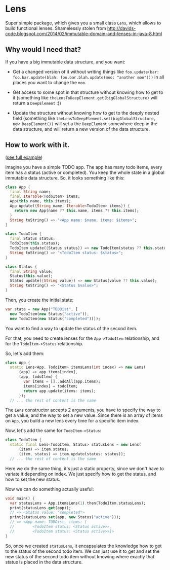 # Lens

Super simple package, which gives you a small class `Lens`, which allows to build functional lenses.
Shamelessly stolen from
http://davids-code.blogspot.com/2014/02/immutable-domain-and-lenses-in-java-8.html

## Why would I need that?

If you have a big immutable data structure, and you want:

* Get a changed version of it without writing things like
  `foo.update(bar: foo.bar.update(blah: foo.bar.blah.update(moo: "another moo")))`
  in all places you want to change the `moo`.

* Get access to some spot in that structure without knowing how to get to it
  (something like `theLensToDeepElement.get(bigGlobalStructure)` will return a `DeepElement` :))

* Update the structure without knowing how to get to the deeply nested field
  (something like `theLensToDeepElement.set(bigGlobalStructure, new DeepElement())` will set
  a the `DeepElement` somewhere deep in the data structure, and will return a new version of the data structure.

## How to work with it.

([see full example](https://github.com/astashov/lens.dart/blob/master/example/example.dart))

Imagine you have a simple TODO app. The app has many todo items, every item has a status (active or completed).
You keep the whole state in a global immutable data structure. So, it looks something like this:

```dart
class App {
  final String name;
  final Iterable<TodoItem> items;
  App(this.name, this.items);
  App update({String name, Iterable<TodoItem> items}) {
    return new App(name ?? this.name, items ?? this.items);
  }
  String toString() => "<App name: $name, items: $items>";
}

class TodoItem {
  final Status status;
  TodoItem(this.status);
  TodoItem update({Status status}) => new TodoItem(status ?? this.status);
  String toString() => "<TodoItem status: $status>";
}

class Status {
  final String value;
  Status(this.value);
  Status update({String value}) => new Status(value ?? this.value);
  String toString() => "<Status $value>";
}
```

Then, you create the initial state:

```dart
var state = new App("TODOist", [
  new TodoItem(new Status("active")),
  new TodoItem(new Status("completed"))]);
```
You want to find a way to update the status of the second item.

For that, you need to create lenses for the `App->TodoItem` relationship, and for the `TodoItem->Status` relationship.

So, let's add them:

```dart
class App {
  static Lens<App, TodoItem> itemsLens(int index) => new Lens(
      (app) => app.items[index],
      (app, todoItem) {
        var items = []..addAll(app.items);
        items[index] = todoItem;
        return app.update(items: items);
      });
  // ... the rest of content is the same
```

The `Lens` constructor accepts 2 arguments, you have to specify the way to get a value, and the way to set a new value.
Since there is an array of items on `App`, you build a new lens every time for a specific item index.

Now, let's add the same for `TodoItem->Status`:

```dart
class TodoItem {
  static final Lens<TodoItem, Status> statusLens = new Lens(
      (item) => item.status,
      (item, status) => item.update(status: status));
  // ... the rest of content is the same
```

Here we do the same thing, it's just a static property, since we don't have to variate it depending on index.
We just specify how to get the status, and how to set the new status.

Now we can do something actually useful:

```dart
void main() {
  var statusLens = App.itemsLens(1).then(TodoItem.statusLens);
  print(statusLens.get(app));
  // => <Status value: "completed">
  print(statusLens.set(app, new Status("active")));
  // => <App name: TODOist, items: [
  //        <TodoItem status: <Status active>>,
  //        <TodoItem status: <Status active>>]>
}
```

So, once we created `statusLens`, it encapsulates the knowledge how to get to the status of the second todo item.
We can just use it to get and set the new status of the second todo item without knowing where exactly that status
is placed in the data structure.
